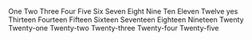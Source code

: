 One
Two
Three
Four
Five
Six
Seven
Eight
Nine
Ten
Eleven
Twelve
yes
Thirteen
Fourteen
Fifteen
Sixteen
Seventeen
Eighteen
Nineteen
Twenty
Twenty-one
Twenty-two
Twenty-three
Twenty-four
Twenty-five